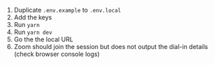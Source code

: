 1. Duplicate `.env.example` to `.env.local`
2. Add the keys
3. Run `yarn`
4. Run `yarn dev`
5. Go the the local URL
6. Zoom should join the session but does not output the dial-in details (check browser console logs)